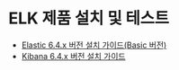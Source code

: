 
# ELK 제품 설치 및 테스트 

-  [Elastic 6.4.x 버전 설치 가이드(Basic 버전)](/install/Elasticsearch.md)
-  [Kibana 6.4.x 버전 설치 가이드](/install/Kibana.md)  
